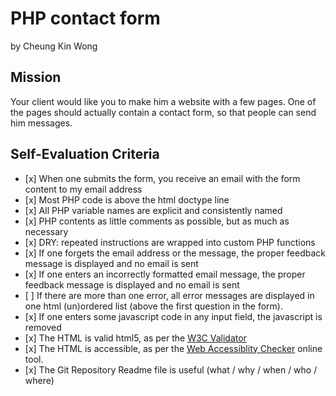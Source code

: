 # PHP contact form

by Cheung Kin Wong

## Mission

Your client would like you to make him a website with a few pages. One of the pages should actually contain a contact form, so that people can send him messages.

## Self-Evaluation Criteria

-    [x] When one submits the form, you receive an email with the form content to my email address
-    [x] Most PHP code is above the html doctype line
-    [x] All PHP variable names are explicit and consistently named
-    [x] PHP contents as little comments as possible, but as much as necessary
-    [x] DRY: repeated instructions are wrapped into custom PHP functions
-    [x] If one forgets the email address or the message, the proper feedback message is displayed and no email is sent
-    [x] If one enters an incorrectly formatted email message, the proper feedback message is displayed and no email is sent
-    [ ] If there are more than one error, all error messages are displayed in one html (un)ordered list (above the first question in the form).
-    [x] If one enters some javascript code in any input field, the javascript is removed
-    [x] The HTML is valid html5, as per the [W3C Validator](https://validator.w3.org/)
-    [x] The HTML is accessible, as per the [Web Accessiblity Checker](https://achecker.ca/checker/) online tool.
-    [x] The Git Repository Readme file is useful (what / why / when / who / where)
